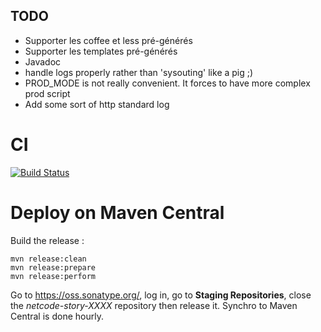 ## TODO

 + Supporter les coffee et less pré-générés
 + Supporter les templates pré-générés
 + Javadoc
 + handle logs properly rather than 'sysouting' like a pig ;)
 + PROD_MODE is not really convenient. It forces to have more complex prod script
 + Add some sort of http standard log

# CI

[![Build Status](https://api.travis-ci.org/CodeStory/code-story-http.png)](https://api.travis-ci.org/CodeStory/code-story-http.png)

# Deploy on Maven Central

Build the release :

	mvn release:clean
	mvn release:prepare
	mvn release:perform

Go to https://oss.sonatype.org/, log in, go to **Staging Repositories**, close the *netcode-story-XXXX* repository then release it.
Synchro to Maven Central is done hourly.

